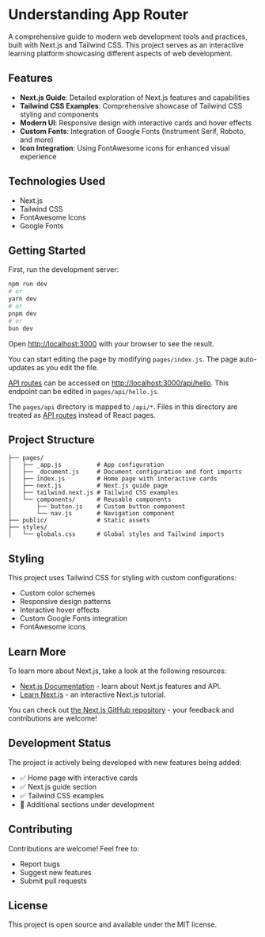 # Understanding App Router

A comprehensive guide to modern web development tools and practices, built with Next.js and Tailwind CSS. This project serves as an interactive learning platform showcasing different aspects of web development.

## Features

- **Next.js Guide**: Detailed exploration of Next.js features and capabilities
- **Tailwind CSS Examples**: Comprehensive showcase of Tailwind CSS styling and components
- **Modern UI**: Responsive design with interactive cards and hover effects
- **Custom Fonts**: Integration of Google Fonts (Instrument Serif, Roboto, and more)
- **Icon Integration**: Using FontAwesome icons for enhanced visual experience

## Technologies Used

- Next.js
- Tailwind CSS
- FontAwesome Icons
- Google Fonts

## Getting Started

First, run the development server:

```bash
npm run dev
# or
yarn dev
# or
pnpm dev
# or
bun dev
```

Open [http://localhost:3000](http://localhost:3000) with your browser to see the result.

You can start editing the page by modifying `pages/index.js`. The page auto-updates as you edit the file.

[API routes](https://nextjs.org/docs/pages/building-your-application/routing/api-routes) can be accessed on [http://localhost:3000/api/hello](http://localhost:3000/api/hello). This endpoint can be edited in `pages/api/hello.js`.

The `pages/api` directory is mapped to `/api/*`. Files in this directory are treated as [API routes](https://nextjs.org/docs/pages/building-your-application/routing/api-routes) instead of React pages.

## Project Structure

```
├── pages/
│   ├── _app.js          # App configuration
│   ├── _document.js     # Document configuration and font imports
│   ├── index.js         # Home page with interactive cards
│   ├── next.js          # Next.js guide page
│   ├── tailwind.next.js # Tailwind CSS examples
│   └── components/      # Reusable components
│       ├── button.js    # Custom button component
│       └── nav.js       # Navigation component
├── public/              # Static assets
├── styles/             
│   └── globals.css      # Global styles and Tailwind imports
```

## Styling

This project uses Tailwind CSS for styling with custom configurations:
- Custom color schemes
- Responsive design patterns
- Interactive hover effects
- Custom Google Fonts integration
- FontAwesome icons

## Learn More

To learn more about Next.js, take a look at the following resources:

- [Next.js Documentation](https://nextjs.org/docs) - learn about Next.js features and API.
- [Learn Next.js](https://nextjs.org/learn-pages-router) - an interactive Next.js tutorial.

You can check out [the Next.js GitHub repository](https://github.com/vercel/next.js) - your feedback and contributions are welcome!

## Development Status

The project is actively being developed with new features being added:
- ✅ Home page with interactive cards
- ✅ Next.js guide section
- ✅ Tailwind CSS examples
- 🚧 Additional sections under development

## Contributing

Contributions are welcome! Feel free to:
- Report bugs
- Suggest new features
- Submit pull requests

## License

This project is open source and available under the MIT license.
